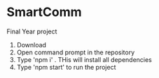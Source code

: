 # SmartComm
Final Year project

1. Download
2. Open command prompt in the repository
3. Type 'npm i' . THis will install all dependencies
4. Type 'npm start' to run the project
